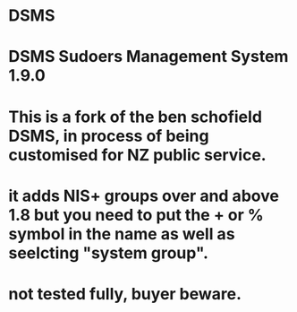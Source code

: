 # DSMS
# DSMS Sudoers Management System 1.9.0
# This is a fork of the ben schofield DSMS, in process of being customised for NZ public service.
# it adds NIS+ groups over and above 1.8 but you need to put the + or % symbol in the name as well as seelcting "system group".
# not tested fully, buyer beware.
